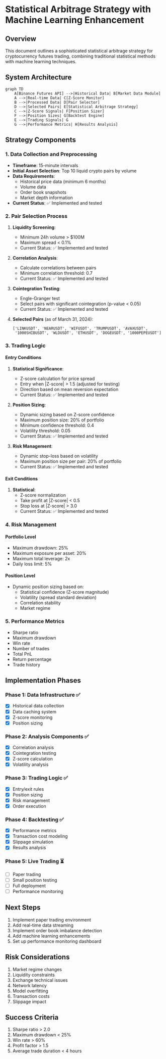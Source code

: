 # Statistical Arbitrage Strategy with Machine Learning Enhancement

## Overview
This document outlines a sophisticated statistical arbitrage strategy for cryptocurrency futures trading, combining traditional statistical methods with machine learning techniques.

## System Architecture

```mermaid
graph TD
    A[Binance Futures API] -->|Historical Data| B[Market Data Module]
    A -->|Real-time Data| C[Z-Score Monitor]
    B -->|Processed Data| D[Pair Selector]
    D -->|Selected Pairs| E[Statistical Arbitrage Strategy]
    C -->|Z-Score Signals| F[Position Sizer]
    F -->|Position Sizes| G[Backtest Engine]
    E -->|Trading Signals| G
    G -->|Performance Metrics| H[Results Analysis]
```

## Strategy Components

### 1. Data Collection and Preprocessing
- **Timeframe**: 15-minute intervals
- **Initial Asset Selection**: Top 10 liquid crypto pairs by volume
- **Data Requirements**:
  - Historical price data (minimum 6 months)
  - Volume data
  - Order book snapshots
  - Market depth information
- **Current Status**: ✅ Implemented and tested

### 2. Pair Selection Process
1. **Liquidity Screening**:
   - Minimum 24h volume > $100M
   - Maximum spread < 0.1%
   - Current Status: ✅ Implemented and tested

2. **Correlation Analysis**:
   - Calculate correlations between pairs
   - Minimum correlation threshold: 0.7
   - Current Status: ✅ Implemented and tested

3. **Cointegration Testing**:
   - Engle-Granger test
   - Select pairs with significant cointegration (p-value < 0.05)
   - Current Status: ✅ Implemented and tested

4. **Selected Pairs** (as of March 31, 2024):
   ```
   ['LINKUSDT', 'NEARUSDT', 'WIFUSDT', 'TRUMPUSDT', 'AVAXUSDT', 
    '1000SHIBUSDT', 'WLDUSDT', 'ETHUSDT', 'DOGEUSDT', '1000PEPEUSDT']
   ```

### 3. Trading Logic

#### Entry Conditions
1. **Statistical Significance**:
   - Z-score calculation for price spread
   - Entry when |Z-score| > 1.5 (adjusted for testing)
   - Direction based on mean reversion expectation
   - Current Status: ✅ Implemented and tested

2. **Position Sizing**:
   - Dynamic sizing based on Z-score confidence
   - Maximum position size: 20% of portfolio
   - Minimum confidence threshold: 0.4
   - Volatility threshold: 0.05
   - Current Status: ✅ Implemented and tested

3. **Risk Management**:
   - Dynamic stop-loss based on volatility
   - Maximum position size per pair: 20% of portfolio
   - Current Status: ✅ Implemented and tested

#### Exit Conditions
1. **Statistical**:
   - Z-score normalization
   - Take profit at |Z-score| < 0.5
   - Stop loss at |Z-score| > 3.0
   - Current Status: ✅ Implemented and tested

### 4. Risk Management

#### Portfolio Level
- Maximum drawdown: 25%
- Maximum exposure per asset: 20%
- Maximum total leverage: 2x
- Daily loss limit: 5%

#### Position Level
- Dynamic position sizing based on:
  - Statistical confidence (Z-score magnitude)
  - Volatility (spread standard deviation)
  - Correlation stability
  - Market regime

### 5. Performance Metrics
- Sharpe ratio
- Maximum drawdown
- Win rate
- Number of trades
- Total PnL
- Return percentage
- Trade history

## Implementation Phases

### Phase 1: Data Infrastructure ✅
- [x] Historical data collection
- [x] Data caching system
- [x] Z-score monitoring
- [x] Position sizing

### Phase 2: Analysis Components ✅
- [x] Correlation analysis
- [x] Cointegration testing
- [x] Z-score calculation
- [x] Volatility analysis

### Phase 3: Trading Logic ✅
- [x] Entry/exit rules
- [x] Position sizing
- [x] Risk management
- [x] Order execution

### Phase 4: Backtesting ✅
- [x] Performance metrics
- [x] Transaction cost modeling
- [x] Slippage simulation
- [x] Results analysis

### Phase 5: Live Trading ⏳
- [ ] Paper trading
- [ ] Small position testing
- [ ] Full deployment
- [ ] Performance monitoring

## Next Steps
1. Implement paper trading environment
2. Add real-time data streaming
3. Implement order book imbalance detection
4. Add machine learning enhancements
5. Set up performance monitoring dashboard

## Risk Considerations
1. Market regime changes
2. Liquidity constraints
3. Exchange technical issues
4. Network latency
5. Model overfitting
6. Transaction costs
7. Slippage impact

## Success Criteria
1. Sharpe ratio > 2.0
2. Maximum drawdown < 25%
3. Win rate > 60%
4. Profit factor > 1.5
5. Average trade duration < 4 hours 